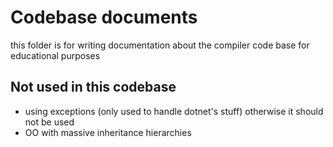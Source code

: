 # Codebase documents 

this folder is for writing documentation about the compiler code base for educational purposes 


## Not used in this codebase
- using exceptions (only used to handle dotnet's stuff)
    otherwise it should not be used
- OO with massive inheritance hierarchies
